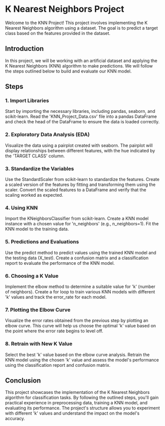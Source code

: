 # K Nearest Neighbors Project

Welcome to the KNN Project! This project involves implementing the K Nearest Neighbors algorithm using a dataset. The goal is to predict a target class based on the features provided in the dataset.

## Introduction

In this project, we will be working with an artificial dataset and applying the K Nearest Neighbors (KNN) algorithm to make predictions. We will follow the steps outlined below to build and evaluate our KNN model.

## Steps

### 1. Import Libraries
Start by importing the necessary libraries, including pandas, seaborn, and scikit-learn. Read the 'KNN_Project_Data.csv' file into a pandas DataFrame and check the head of the DataFrame to ensure the data is loaded correctly.

### 2. Exploratory Data Analysis (EDA)
Visualize the data using a pairplot created with seaborn. The pairplot will display relationships between different features, with the hue indicated by the 'TARGET CLASS' column.

### 3. Standardize the Variables
Use the StandardScaler from scikit-learn to standardize the features. Create a scaled version of the features by fitting and transforming them using the scaler. Convert the scaled features to a DataFrame and verify that the scaling worked as expected.

### 4. Using KNN
Import the KNeighborsClassifier from scikit-learn. Create a KNN model instance with a chosen value for 'n_neighbors' (e.g., n_neighbors=1). Fit the KNN model to the training data.

### 5. Predictions and Evaluations
Use the predict method to predict values using the trained KNN model and the testing data (X_test). Create a confusion matrix and a classification report to evaluate the performance of the KNN model.

### 6. Choosing a K Value
Implement the elbow method to determine a suitable value for 'k' (number of neighbors). Create a for loop to train various KNN models with different 'k' values and track the error_rate for each model.

### 7. Plotting the Elbow Curve
Visualize the error rates obtained from the previous step by plotting an elbow curve. This curve will help us choose the optimal 'k' value based on the point where the error rate begins to level off.

### 8. Retrain with New K Value
Select the best 'k' value based on the elbow curve analysis. Retrain the KNN model using the chosen 'k' value and assess the model's performance using the classification report and confusion matrix.

## Conclusion
This project showcases the implementation of the K Nearest Neighbors algorithm for classification tasks. By following the outlined steps, you'll gain practical experience in preprocessing data, training a KNN model, and evaluating its performance. The project's structure allows you to experiment with different 'k' values and understand the impact on the model's accuracy.
